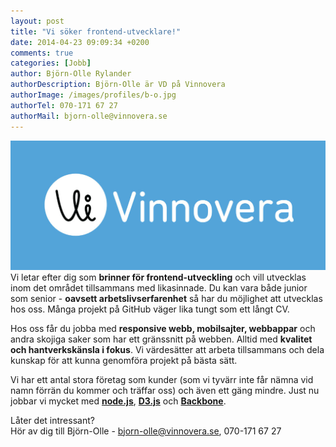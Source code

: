 ```yaml
---
layout: post
title: "Vi söker frontend-utvecklare!"
date: 2014-04-23 09:09:34 +0200
comments: true
categories: [Jobb]
author: Björn-Olle Rylander
authorDescription: Björn-Olle är VD på Vinnovera
authorImage: /images/profiles/b-o.jpg
authorTel: 070-171 67 27
authorMail: bjorn-olle@vinnovera.se
---
```

![Vinnovera](/images/content/posts/vi-soker-frontend-utvecklare/logotyp.jpg)
Vi letar efter dig som **brinner för frontend-utveckling** och vill utvecklas inom det området tillsammans med likasinnade. Du kan vara både junior som senior - **oavsett arbetslivserfarenhet** så har du möjlighet att utvecklas hos oss. Många projekt på GitHub väger lika tungt som ett långt CV.
<!--more-->
Hos oss får du jobba med **responsive webb, mobilsajter, webbappar** och andra skojiga saker som har ett gränssnitt på webben. Alltid med **kvalitet och hantverkskänsla i fokus**. Vi värdesätter att arbeta tillsammans och dela kunskap för att kunna genomföra projekt på bästa sätt.

Vi har ett antal stora företag som kunder (som vi tyvärr inte får nämna vid namn förrän du kommer och träffar oss) och även ett gäng mindre. Just nu jobbar vi mycket med **[node.js](http://nodejs.org/)**, **[D3.js](http://d3js.org/)** och **[Backbone](http://backbonejs.org/)**.

Låter det intressant?<br/> Hör av dig till Björn-Olle - [bjorn-olle@vinnovera.se](mailto:bjorn-olle@vinnovera.se), 070-171 67 27